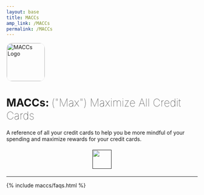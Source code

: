 ```yaml
---
layout: base
title: MACCs
amp_link: /MACCs
permalink: /MACCs
---
```

<main class="plain-container">
    <img src="{{ relative_url }}/assets/img/MACCs-Logo.png" alt="MACCs Logo" width="100px" style="border: 1px solid #eee; border-radius: 15px;" />
    <h1>MACCs: <span style="font-weight: 100;">("Max") Maximize All Credit Cards</span></h1>
    <p>A reference of all your credit cards to help you be more mindful of your spending and maximize rewards for your credit cards.</p>
    <div style="margin: 20px auto; text-align: center;">
        <a alt="MACCs iOS App Store Link" href=""><img src="{{ base_url }}/assets/img/Download_on_the_App_Store_Badge_US-UK_RGB_blk_092917.svg" height="50px" /></a>
    </div>
</main>

<hr class="divider" />

{% include maccs/faqs.html %}

